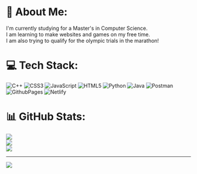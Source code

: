 # 💫 About Me:
I'm currently studying for a Master's in Computer Science.<br>I am learning to make websites and games on my free time.<br>I am also trying to qualify for the olympic trials in the marathon!


# 💻 Tech Stack:
![C++](https://img.shields.io/badge/c++-%2300599C.svg?style=for-the-badge&logo=c%2B%2B&logoColor=white) ![CSS3](https://img.shields.io/badge/css3-%231572B6.svg?style=for-the-badge&logo=css3&logoColor=white) ![JavaScript](https://img.shields.io/badge/javascript-%23323330.svg?style=for-the-badge&logo=javascript&logoColor=%23F7DF1E) ![HTML5](https://img.shields.io/badge/html5-%23E34F26.svg?style=for-the-badge&logo=html5&logoColor=white) ![Python](https://img.shields.io/badge/python-3670A0?style=for-the-badge&logo=python&logoColor=ffdd54) ![Java](https://img.shields.io/badge/java-%23ED8B00.svg?style=for-the-badge&logo=openjdk&logoColor=white) ![Postman](https://img.shields.io/badge/Postman-FF6C37?style=for-the-badge&logo=postman&logoColor=white) ![GithubPages](https://img.shields.io/badge/github%20pages-121013?style=for-the-badge&logo=github&logoColor=white) ![Netlify](https://img.shields.io/badge/netlify-%23000000.svg?style=for-the-badge&logo=netlify&logoColor=#00C7B7)
# 📊 GitHub Stats:
![](https://github-readme-stats.vercel.app/api?username=smallnumbers&theme=dark&hide_border=false&include_all_commits=false&count_private=false)<br/>
![](https://github-readme-streak-stats.herokuapp.com/?user=smallnumbers&theme=dark&hide_border=false)<br/>
![](https://github-readme-stats.vercel.app/api/top-langs/?username=smallnumbers&theme=dark&hide_border=false&include_all_commits=false&count_private=false&layout=compact)

---
[![](https://visitcount.itsvg.in/api?id=smallnumbers&icon=0&color=0)](https://visitcount.itsvg.in)

<!-- Proudly created with GPRM ( https://gprm.itsvg.in ) -->
